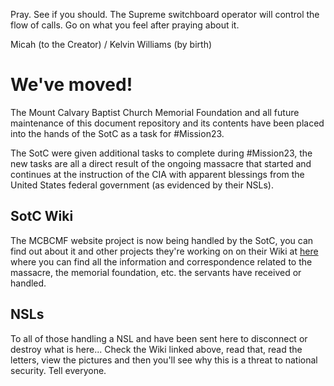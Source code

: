 Pray. See if you should. The Supreme switchboard operator will control the flow of calls. Go on what you feel after praying about it.

Micah (to the Creator) / Kelvin Williams (by birth)

# We've moved!

The Mount Calvary Baptist Church Memorial Foundation and all future maintenance of this document repository and its contents have been placed into the hands of the SotC as a task for #Mission23.

The SotC were given additional tasks to complete during #Mission23, the new tasks are all a direct result of the ongoing massacre that started and continues at the instruction of the CIA with apparent blessings from the United States federal government (as evidenced by their NSLs).

## SotC Wiki

The MCBCMF website project is now being handled by the SotC, you can find out about it and other projects they're working on on their Wiki at [here](https://SotC.wiki) where you can find all the information and correspondence related to the massacre, the memorial foundation, etc. the servants have received or handled.

## NSLs

To all of those handling a NSL and have been sent here to disconnect or destroy what is here...  Check the Wiki linked above, read that, read the letters, view the pictures and then you'll see why this is a threat to national security.  Tell everyone.
